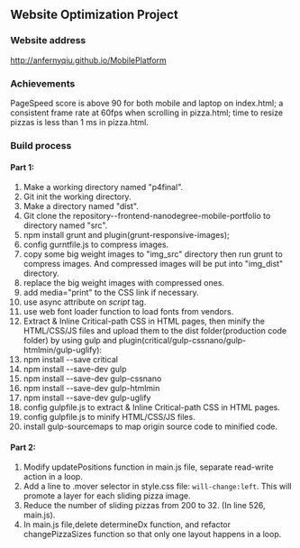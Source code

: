 ## Website Optimization Project

### Website address
http://anfernyqiu.github.io/MobilePlatform

### Achievements
PageSpeed score is above 90 for both mobile and laptop on index.html; a consistent frame rate at 60fps when scrolling in pizza.html; time to resize pizzas is less than 1 ms in pizza.html.

### Build process
#### Part 1:
1. Make a working directory named "p4final".
2. Git init the working directory.
3. Make a directory named "dist".
4. Git clone the repository--frontend-nanodegree-mobile-portfolio to directory named "src".
5. npm install grunt and plugin(grunt-responsive-images);
6. config gurntfile.js to compress images.
7. copy some big weight images to "img_src" directory then run grunt to compress images. And compressed images will be put into "img_dist" directory.
8. replace the big weight images with compressed ones.
9. add media="print" to the CSS link if necessary.
10. use async attribute on *script* tag.
11. use web font loader function to load fonts from vendors.
12. Extract & Inline Critical-path CSS in HTML pages, then minify the HTML/CSS/JS files and upload them to the dist folder(production code folder) by using gulp and plugin(critical/gulp-cssnano/gulp-htmlmin/gulp-uglify):
  1. npm install --save critical
  2. npm install --save-dev gulp
  3. npm install --save-dev gulp-cssnano
  4. npm install --save-dev gulp-htmlmin
  5. npm install --save-dev gulp-uglify
  6. config gulpfile.js to extract & Inline Critical-path CSS in HTML pages.
  7. config gulpfile.js to minify HTML/CSS/JS files.
13. install gulp-sourcemaps to map origin source code to minified code.

#### Part 2:
1. Modify updatePositions function in main.js file, separate read-write action in a loop.
2. Add a line to .mover selector in style.css file: `will-change:left`. This will promote a layer for each sliding pizza image.
3. Reduce the number of sliding pizzas from 200 to 32. (In line 526, main.js).
4. In main.js file,delete determineDx function, and refactor changePizzaSizes function so that only one layout happens in a loop.
